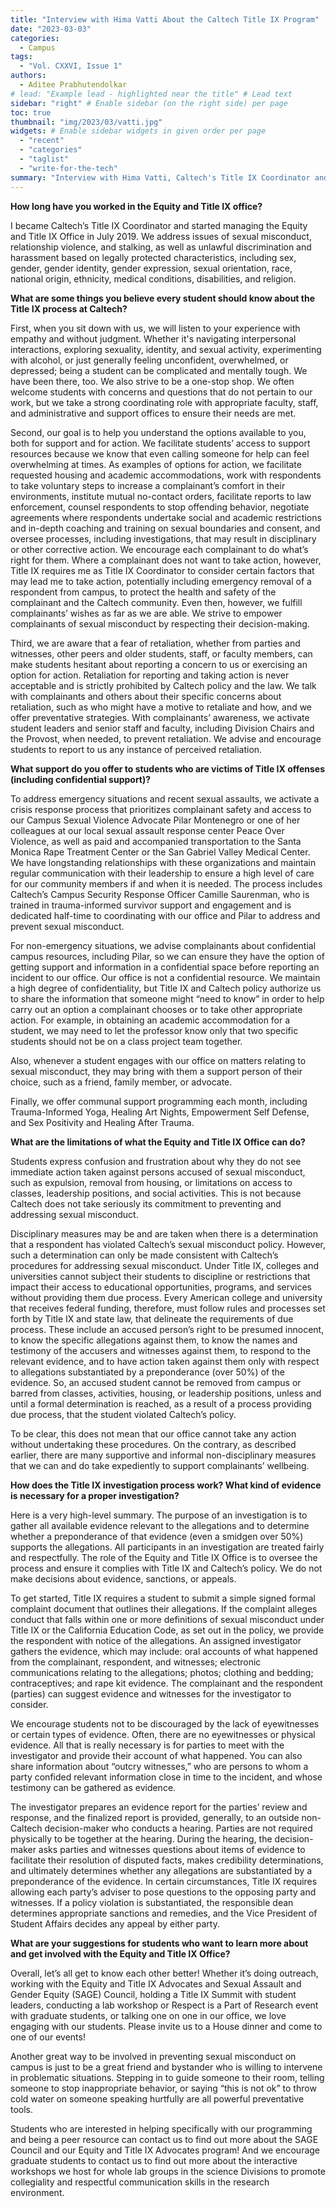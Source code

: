 ```yaml
---
title: "Interview with Hima Vatti About the Caltech Title IX Program"
date: "2023-03-03"
categories:
  - Campus
tags:
  - "Vol. CXXVI, Issue 1"
authors:
  - Aditee Prabhutendolkar
# lead: "Example lead - highlighted near the title" # Lead text
sidebar: "right" # Enable sidebar (on the right side) per page
toc: true
thumbnail: "img/2023/03/vatti.jpg"
widgets: # Enable sidebar widgets in given order per page
  - "recent"
  - "categories"
  - "taglist"
  - "write-for-the-tech"
summary: "Interview with Hima Vatti, Caltech's Title IX Coordinator and Director of the Equity and Title IX Office."
---
```


**How long have you worked in the Equity and Title IX office?**


I became Caltech’s Title IX Coordinator and started managing the Equity and Title IX Office in July 2019.  We address issues of sexual misconduct, relationship violence, and stalking, as well as unlawful discrimination and harassment based on legally protected characteristics, including sex, gender, gender identity, gender expression, sexual orientation, race, national origin, ethnicity, medical conditions, disabilities, and religion.    


**What are some things you believe every student should know about the Title IX process at Caltech?**

First, when you sit down with us, we will listen to your experience with empathy and without judgment.  Whether it's navigating interpersonal interactions, exploring sexuality, identity, and sexual activity, experimenting with alcohol, or just generally feeling unconfident, overwhelmed, or depressed; being a student can be complicated and mentally tough.  We have been there, too.  We also strive to be a one-stop shop.  We often welcome students with concerns and questions that do not pertain to our work, but we take a strong coordinating role with appropriate faculty, staff, and administrative and support offices to ensure their needs are met.  


Second, our goal is to help you understand the options available to you, both for support and for action.  We facilitate students’ access to support resources because we know that even calling someone for help can feel overwhelming at times.  As examples of options for action, we facilitate requested housing and academic accommodations, work with respondents to take voluntary steps to increase a complainant’s comfort in their environments, institute mutual no-contact orders, facilitate reports to law enforcement, counsel respondents to stop offending behavior, negotiate agreements where respondents undertake social and academic restrictions and in-depth coaching and training on sexual boundaries and consent, and oversee processes, including investigations, that may result in disciplinary or other corrective action.  We encourage each complainant to do what’s right for them.  Where a complainant does not want to take action, however, Title IX requires me as Title IX Coordinator to consider certain factors that may lead me to take action, potentially including emergency removal of a respondent from campus, to protect the health and safety of the complainant and the Caltech community.  Even then, however, we fulfill complainants’ wishes as far as we are able.  We strive to empower complainants of sexual misconduct by respecting their decision-making.


Third, we are aware that a fear of retaliation, whether from parties and witnesses, other peers and older students, staff, or faculty members, can make students hesitant about reporting a concern to us or exercising an option for action.  Retaliation for reporting and taking action is never acceptable and is strictly prohibited by Caltech policy and the law. We talk with complainants and others about their specific concerns about retaliation, such as who might have a motive to retaliate and how, and we offer preventative strategies.  With complainants’ awareness, we activate student leaders and senior staff and faculty, including Division Chairs and the Provost, when needed, to prevent retaliation.  We advise and encourage students to report to us any instance of perceived retaliation.  


**What support do you offer to students who are victims of Title IX offenses (including confidential support)?**


To address emergency situations and recent sexual assaults, we activate a crisis response process that prioritizes complainant safety and access to our Campus Sexual Violence Advocate Pilar Montenegro or one of her colleagues at our local sexual assault response center Peace Over Violence, as well as paid and accompanied transportation to the Santa Monica Rape Treatment Center or the San Gabriel Valley Medical Center.  We have longstanding relationships with these organizations and maintain regular communication with their leadership to ensure a high level of care for our community members if and when it is needed.  The process includes Caltech’s Campus Security Response Officer Camille Saurenman, who is trained in trauma-informed survivor support and engagement and is dedicated half-time to coordinating with our office and Pilar to address and prevent sexual misconduct.  

For non-emergency situations, we advise complainants about confidential campus resources, including Pilar, so we can ensure they have the option of getting support and information in a confidential space before reporting an incident to our office.  Our office is not a confidential resource.  We maintain a high degree of confidentiality, but Title IX and Caltech policy authorize us to share the information that someone might “need to know” in order to help carry out an option a complainant chooses or to take other appropriate action.  For example, in obtaining an academic accommodation for a student, we may need to let the professor know only that two specific students should not be on a class project team together.  

Also, whenever a student engages with our office on matters relating to sexual misconduct, they may bring with them a support person of their choice, such as a friend, family member, or advocate.  

Finally, we offer communal support programming each month, including Trauma-Informed Yoga, Healing Art Nights, Empowerment Self Defense, and Sex Positivity and Healing After Trauma.


**What are the limitations of what the Equity and Title IX Office can do?**


Students express confusion and frustration about why they do not see immediate action taken against persons accused of sexual misconduct, such as expulsion, removal from housing, or limitations on access to classes, leadership positions, and social activities.  This is not because Caltech does not take seriously its commitment to preventing and addressing sexual misconduct.  


Disciplinary measures may be and are taken when there is a determination that a respondent has violated Caltech’s sexual misconduct policy. However, such a determination can only be made consistent with Caltech’s procedures for addressing sexual misconduct. Under Title IX, colleges and universities cannot subject their students to discipline or restrictions that impact their access to educational opportunities, programs, and services without providing them due process.  Every American college and university that receives federal funding, therefore, must follow rules and processes set forth by Title IX and state law, that delineate the requirements of due process.  These include an accused person’s right to be presumed innocent, to know the specific allegations against them, to know the names and testimony of the accusers and witnesses against them, to respond to the relevant evidence, and to have action taken against them only with respect to allegations substantiated by a preponderance (over 50%) of the evidence.  So, an accused student cannot be removed from campus or barred from classes, activities, housing, or leadership positions, unless and until a formal determination is reached, as a result of a process providing due process, that the student violated Caltech’s policy.


To be clear, this does not mean that our office cannot take any action without undertaking these procedures.  On the contrary, as described earlier, there are many supportive and informal non-disciplinary measures that we can and do take expediently to support complainants’ wellbeing.   


**How does the Title IX investigation process work? What kind of evidence is necessary for a proper investigation?**


Here is a very high-level summary.  The purpose of an investigation is to gather all available evidence relevant to the allegations and to determine whether a preponderance of that evidence (even a smidgen over 50%) supports the allegations.   All participants in an investigation are treated fairly and respectfully.  The role of the Equity and Title IX Office is to oversee the process and ensure it complies with Title IX and Caltech’s policy.  We do not make decisions about evidence, sanctions, or appeals. 


To get started, Title IX requires a student to submit a simple signed formal complaint document that outlines their allegations.  If the complaint alleges conduct that falls within one or more definitions of sexual misconduct under Title IX or the California Education Code, as set out in the policy, we provide the respondent with notice of the allegations.  An assigned investigator gathers the evidence, which may include: oral accounts of what happened from the complainant, respondent, and witnesses; electronic communications relating to the allegations; photos; clothing and bedding; contraceptives; and rape kit evidence.  The complainant and the respondent (parties) can suggest evidence and witnesses for the investigator to consider.  


We encourage students not to be discouraged by the lack of eyewitnesses or certain types of evidence.  Often, there are no eyewitnesses or physical evidence.  All that is really necessary is for parties to meet with the investigator and provide their account of what happened.  You can also share information about “outcry witnesses,” who are persons to whom a party confided relevant information close in time to the incident, and whose testimony can be gathered as evidence.   


The investigator prepares an evidence report for the parties’ review and response, and the finalized report is provided, generally, to an outside non-Caltech decision-maker who conducts a hearing.  Parties are not required physically to be together at the hearing.  During the hearing, the decision-maker asks parties and witnesses questions about items of evidence to facilitate their resolution of disputed facts, makes credibility determinations, and ultimately determines whether any allegations are substantiated by a preponderance of the evidence.  In certain circumstances, Title IX requires allowing each party’s adviser to pose questions to the opposing party and witnesses.  If a policy violation is substantiated, the responsible dean determines appropriate sanctions and remedies, and the Vice President of Student Affairs decides any appeal by either party.   


**What are your suggestions for students who want to learn more about and get involved with the Equity and Title IX Office?**


Overall, let’s all get to know each other better!  Whether it’s doing outreach, working with the Equity and Title IX Advocates and Sexual Assault and Gender Equity (SAGE) Council, holding a Title IX Summit with student leaders, conducting a lab workshop or Respect is a Part of Research event with graduate students, or talking one on one in our office, we love engaging with our students. Please invite us to a House dinner and come to one of our events!  


Another great way to be involved in preventing sexual misconduct on campus is just to be a great friend and bystander who is willing to intervene in problematic situations.  Stepping in to guide someone to their room, telling someone to stop inappropriate behavior, or saying “this is not ok” to throw cold water on someone speaking hurtfully are all powerful preventative tools.


Students who are interested in helping specifically with our programming and being a peer resource can contact us to find out more about the SAGE Council and our Equity and Title IX Advocates program!  And we encourage graduate students to contact us to find out more about the interactive workshops we host for whole lab groups in the science Divisions to promote collegiality and respectful communication skills in the research environment.  
 